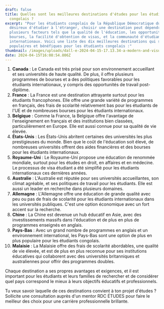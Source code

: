 ```yaml
---
draft: false
title: Quelles sont les meilleures destinations d'études pour les étudiants
  congolais ?
excerpt: "Pour les étudiants congolais de la République Démocratique du Congo
  désireux d'étudier à l'étranger, choisir une destination peut dépendre de
  plusieurs facteurs tels que la qualité de l'éducation, les opportunités de
  bourses, la facilité d'obtention de visas, et la communauté d'étudiants
  internationaux. Voici une liste des dix meilleures destinations qui sont
  populaires et bénéfiques pour les étudiants congolais :"
thumbnail: /images/uploads/dall-e-2024-04-15-17.13.34-a-modern-and-visually-appealing-infographic-featuring-the-top-ten-study-abroad-destinations-for-students-from-the-democratic-republic-of-congo.-the-de.jpg
date: 2024-04-15T16:08:54.806Z
---
```

<!--StartFragment-->

1. **Canada** : Le Canada est très prisé pour son environnement accueillant et ses universités de haute qualité. De plus, il offre plusieurs programmes de bourses et a des politiques favorables pour les étudiants internationaux, y compris des opportunités de travail post-diplôme.
2. **France** : La France est une destination attrayante surtout pour les étudiants francophones. Elle offre une grande variété de programmes en français, des frais de scolarité relativement bas pour les étudiants de l'UE et de nombreuses bourses pour les étudiants internationaux.
3. **Belgique** : Comme la France, la Belgique offre l'avantage de l'enseignement en français et des institutions bien classées, particulièrement en Europe. Elle est aussi connue pour sa qualité de vie élevée.
4. **États-Unis** : Les États-Unis abritent certaines des universités les plus prestigieuses du monde. Bien que le coût de l'éducation soit élevé, de nombreuses universités offrent des aides financières et des bourses pour les étudiants internationaux.
5. **Royaume-Uni** : Le Royaume-Uni propose une éducation de renommée mondiale, surtout pour les études en droit, en affaires et en médecine. Le processus de visa étudiant a été simplifié pour les étudiants internationaux ces dernières années.
6. **Australie** : L'Australie est réputée pour ses universités accueillantes, son climat agréable, et ses politiques de travail pour les étudiants. Elle est aussi un leader en recherche dans plusieurs domaines.
7. **Allemagne** : L'Allemagne offre une éducation de grande qualité avec peu ou pas de frais de scolarité pour les étudiants internationaux dans les universités publiques. C'est une option économique avec un fort accent sur la recherche.
8. **Chine** : La Chine est devenue un hub éducatif en Asie, avec des investissements massifs dans l'éducation et de plus en plus de programmes enseignés en anglais.
9. **Pays-Bas** : Avec un grand nombre de programmes en anglais et un environnement international, les Pays-Bas sont une option de plus en plus populaire pour les étudiants congolais.
10. **Malaisie** : La Malaisie offre des frais de scolarité abordables, une qualité de vie élevée, et est de plus en plus reconnue pour ses institutions éducatives qui collaborent avec des universités britanniques et australiennes pour offrir des programmes doubles.

Chaque destination a ses propres avantages et exigences, et il est important pour les étudiants et leurs familles de rechercher et de considérer quel pays correspond le mieux à leurs objectifs éducatifs et professionnels.

<!--EndFragment-->

<!--StartFragment-->

Tu veux savoir laquelle de ces destinations convient à ton projet d'études ? Sollicite une consultation auprès d'un mentor RDC ÉTUDES pour faire le meilleur des choix pour une carrière professionnelle brillante.

<!--EndFragment-->